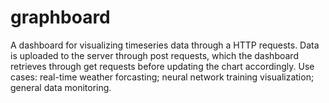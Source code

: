 # graphboard
A dashboard for visualizing timeseries data through a HTTP requests. Data is uploaded to the server through post requests, which the dashboard retrieves through get requests before updating the chart accordingly.
Use cases: real-time weather forcasting; neural network training visualization; general data monitoring.
